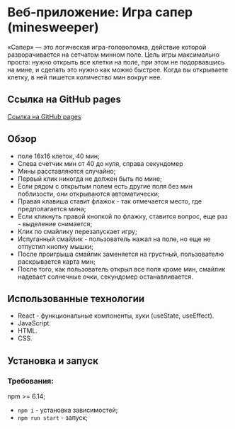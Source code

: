 # Веб-приложение: Игра сапер (minesweeper)
«Сапер» — это логическая игра-головоломка, действие которой разворачивается на сетчатом минном поле. Цель игры максимально проста: нужно открыть все клетки на поле, при этом не подорвавшись на мине, и сделать это нужно как можно быстрее. Когда вы открываете клетку, в ней пишется количество мин вокруг нее.

## Ссылка на GitHub pages
[Ссылка на GitHub pages](https://nika414.github.io/minesweeper/)

## Обзор
* поле 16x16 клеток, 40 мин;
* Слева счетчик мин от 40 до нуля, справа секундомер
* Мины расставляются случайно;
* Первый клик никогда не должен быть по мине;
* Если рядом с открытым полем есть другие поля без мин поблизости, они открываются автоматически;
* Правая клавиша ставит флажок - так отмечается место, где предполагается мина;
* Если кликнуть правой кнопкой по флажку, ставится вопрос, еще раз - выделение снимается;
* Клик по смайлику перезапускает игру;
* Испуганный смайлик - пользователь нажал на поле, но еще не отпустил кнопку мышки;
* После проигрыша смайлик заменяется на грустный, пользователю раскрывается карта мин;
* После того, как пользователь открыл все поля кроме мин, смайлик надевает солнечные очки, секундомер останавливается.

## Использованные технологии
* React - функциональные компоненты, хуки (useState, useEffect).
* JavaScript.
* HTML.
* CSS.

## Установка и запуск
### Требования:

npm >= 6.14;

* `npm i` - установка зависимостей;
* `npm run start` - запуск;

